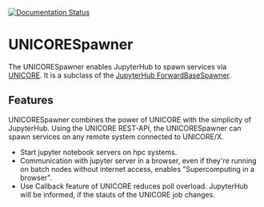 
[![Documentation Status](https://readthedocs.org/projects/jupyterhub-unicorespawner/badge/?version=latest)](https://jupyterhub-unicorespawner.readthedocs.io/en/latest/?badge=latest)

# UNICORESpawner

The UNICORESpawner enables JupyterHub to spawn services via [UNICORE](https://www.unicore.eu).
It is a subclass of the [JupyterHub ForwardBaseSpawner](https://github.com/kreuzert/jupyterhub-forwardbasespawner).

## Features

UNICORESpawner combines the power of UNICORE with the simplicity of JupyterHub. Using the UNICORE REST-API, the UNICORESpawner can spawn services on any remote system connected to UNICORE/X. 
  
- Start jupyter notebook servers on hpc systems.
- Communication with jupyter server in a browser, even if they're running on batch nodes without internet access, enables "Supercomputing in a browser".
- Use Callback feature of UNICORE reduces poll overload. JupyterHub will be informed, if the stauts of the UNICORE job changes.
  
